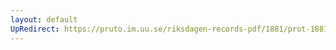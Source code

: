 ```yaml
---
layout: default
UpRedirect: https://pruto.im.uu.se/riksdagen-records-pdf/1881/prot-1881--ak--044/prot-1881--ak--044_013.pdf
---
```

